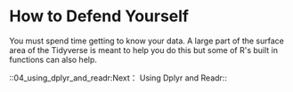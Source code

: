 # How to Defend Yourself

You must spend time getting to know your data. A large part of the
surface area of the Tidyverse is meant to help you do this but some of
R's built in functions can also help.


::04_using_dplyr_and_readr:Next： Using Dplyr and Readr::
